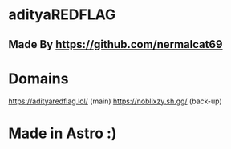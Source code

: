 # adityaREDFLAG
## Made By https://github.com/nermalcat69


# Domains
https://adityaredflag.lol/ (main)
https://noblixzy.sh.gg/ (back-up)

# Made in Astro :)
